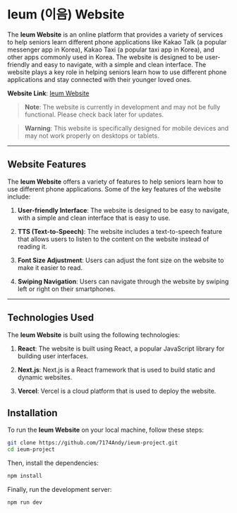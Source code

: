 # Ieum (이음) Website

The **Ieum Website** is an online platform that provides a variety of services to help seniors learn different phone applications like Kakao Talk (a popular messenger app in Korea), Kakao Taxi (a popular taxi app in Korea), and other apps commonly used in Korea. The website is designed to be user-friendly and easy to navigate, with a simple and clean interface. The website plays a key role in helping seniors learn how to use different phone applications and stay connected with their younger loved ones.

**Website Link**: [Ieum Website](https://ieum-nine.vercel.app)

> **Note**: The website is currently in development and may not be fully functional. Please check back later for updates.

> **Warning**: This website is specifically designed for mobile devices and may not work properly on desktops or tablets.

---

## Website Features

The **Ieum Website** offers a variety of features to help seniors learn how to use different phone applications. Some of the key features of the website include:

1. **User-friendly Interface**: The website is designed to be easy to navigate, with a simple and clean interface that is easy to use.

2. **TTS (Text-to-Speech)**: The website includes a text-to-speech feature that allows users to listen to the content on the website instead of reading it.

3. **Font Size Adjustment**: Users can adjust the font size on the website to make it easier to read.

4. **Swiping Navigation**: Users can navigate through the website by swiping left or right on their smartphones.


---
## Technologies Used

The **Ieum Website** is built using the following technologies:

1. **React**: The website is built using React, a popular JavaScript library for building user interfaces.

2. **Next.js**: Next.js is a React framework that is used to build static and dynamic websites.

3. **Vercel**: Vercel is a cloud platform that is used to deploy the website.

## Installation

To run the **Ieum Website** on your local machine, follow these steps:

```bash
git clone https://github.com/7174Andy/ieum-project.git
cd ieum-project
```

Then, install the dependencies:

```bash
npm install
```

Finally, run the development server:

```bash
npm run dev
```